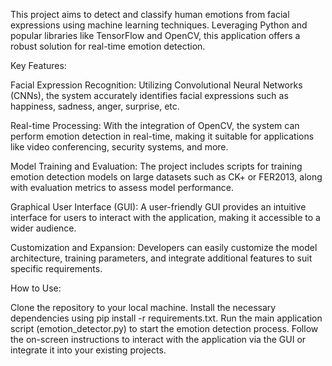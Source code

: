 This project aims to detect and classify human emotions from facial expressions using machine learning techniques. Leveraging Python and popular libraries like TensorFlow and OpenCV, this application offers a robust solution for real-time emotion detection.

Key Features:

Facial Expression Recognition: Utilizing Convolutional Neural Networks (CNNs), the system accurately identifies facial expressions such as happiness, sadness, anger, surprise, etc.

Real-time Processing: With the integration of OpenCV, the system can perform emotion detection in real-time, making it suitable for applications like video conferencing, security systems, and more.

Model Training and Evaluation: The project includes scripts for training emotion detection models on large datasets such as CK+ or FER2013, along with evaluation metrics to assess model performance.

Graphical User Interface (GUI): A user-friendly GUI provides an intuitive interface for users to interact with the application, making it accessible to a wider audience.

Customization and Expansion: Developers can easily customize the model architecture, training parameters, and integrate additional features to suit specific requirements.

How to Use:

Clone the repository to your local machine.
Install the necessary dependencies using pip install -r requirements.txt.
Run the main application script (emotion_detector.py) to start the emotion detection process.
Follow the on-screen instructions to interact with the application via the GUI or integrate it into your existing projects.
